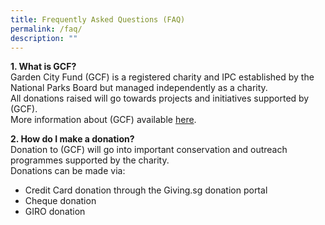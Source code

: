 ```yaml
---
title: Frequently Asked Questions (FAQ)
permalink: /faq/
description: ""
---
```

<b>1. What is GCF?</b><br>
Garden City Fund (GCF) is a registered charity and IPC established by the National Parks Board but managed independently as a charity.  <br>
All donations raised will go towards projects and initiatives supported by (GCF).  <br>
More information about (GCF) available [here](https://www.gardencityfund.gov.sg/who-we-are/about-gcf).

<b>2. How do I make a donation?</b><br>
Donation to (GCF) will go into important conservation and outreach programmes supported by the charity.  
Donations can be made via:

*   Credit Card donation through the Giving.sg donation portal
*   Cheque donation
*   GIRO donation